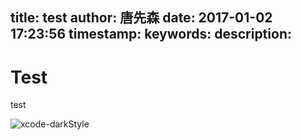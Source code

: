 title: test
author: 唐先森
date: 2017-01-02 17:23:56
timestamp:
keywords:
description:
---

# Test 

test

![xcode-darkStyle](/articleThumb/2016/xcode-darkStyle.png)

